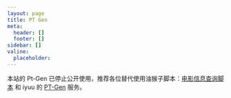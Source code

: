 ```yaml
---
layout: page
title: PT Gen
meta:
  header: []
  footer: []
sidebar: []
valine:
  placeholder: 
---
```


本站的 Pt-Gen 已停止公开使用，推荐各位替代使用油猴子脚本：[电影信息查询脚本](https://greasyfork.org/en/scripts/38878) 和 iyuu 的 [PT-Gen](https://api.iyuu.cn/ptgen/index.html) 服务。
